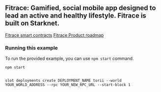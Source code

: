 ## Fitrace: Gamified, social mobile app designed to lead an active and healthy lifestyle. Fitrace is built on Starknet.

[Fitrace smart contracts](https://github.com/satyambnsal/fitrace-contracts)
[Fitrace Product roadmap](https://docs.google.com/document/d/1T3x5DbrYpajoRG8OCwedjmGyo_4U4fRl3cbVcuTZEEc/edit?usp=sharing)




### Running this example

To run the provided example, you can use `npm start` command.

```bash
npm start
```

```

slot deployments create DEPLOYMENT_NAME torii --world YOUR_WORLD_ADDRESS --rpc YOUR_NEW_RPC_URL --start-block 1
```